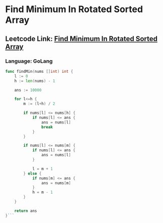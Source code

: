 # Find Minimum In Rotated Sorted Array

## Leetcode Link: [Find Minimum In Rotated Sorted Array](https://leetcode.com/problems/find-minimum-in-rotated-sorted-array/)
### Language: GoLang

```go
func findMin(nums []int) int {
    l := 0
    h := len(nums) - 1

    ans := 10000

    for l<=h {
        m := (l+h) / 2

        if nums[l] <= nums[h] {
            if nums[l] <= ans {
                ans = nums[l]
                break
            }
        }

        if nums[l] <= nums[m] {
            if nums[l] <= ans {
                ans = nums[l]
            }

            l = m + 1
        } else {
            if nums[m] <= ans {
                ans = nums[m]
            }
            h = m - 1
        }
    }

    return ans
}```



